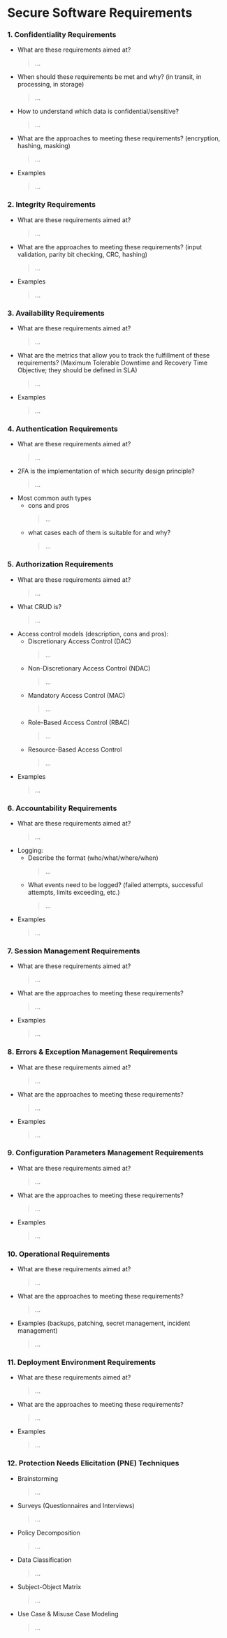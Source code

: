 # Secure Software Requirements

### 1. Confidentiality Requirements

- What are these requirements aimed at?
    > ...
- When should these requirements be met and why? (in transit, in processing, in storage)
    > ...
- How to understand which data is confidential/sensitive?
    > ...
- What are the approaches to meeting these requirements? (encryption, hashing, masking)
    > ...
- Examples
    > ...

### 2. Integrity Requirements

- What are these requirements aimed at?
    > ...
- What are the approaches to meeting these requirements? (input validation, parity bit checking, CRC, hashing)
    > ...
- Examples
    > ...

### 3. Availability Requirements

- What are these requirements aimed at?
    > ...
- What are the metrics that allow you to track the fulfillment of these requirements? (Maximum Tolerable Downtime and Recovery Time Objective; they should be defined in SLA)
    > ...
- Examples
    > ...

### 4. Authentication Requirements

- What are these requirements aimed at?
    > ...
- 2FA is the implementation of which security design principle?
    > ...
- Most common auth types
  - cons and pros
    > ...
  - what cases each of them is suitable for and why?
    > ...

### 5. Authorization Requirements

- What are these requirements aimed at?
    > ...
- What CRUD is?
    > ...
- Access control models (description, cons and pros):
  - Discretionary Access Control (DAC)
    > ...
  - Non-Discretionary Access Control (NDAC)
    > ...
  - Mandatory Access Control (MAC)
    > ...
  - Role-Based Access Control (RBAC)
    > ...
  - Resource-Based Access Control
    > ...
- Examples
    > ...

### 6. Accountability Requirements

- What are these requirements aimed at?
    > ...
- Logging:
  - Describe the format (who/what/where/when)
    > ...
  - What events need to be logged? (failed attempts, successful attempts, limits exceeding, etc.)
    > ...
- Examples
    > ...

### 7. Session Management Requirements

- What are these requirements aimed at?
    > ...
- What are the approaches to meeting these requirements?
    > ...
- Examples
    > ...

### 8. Errors & Exception Management Requirements

- What are these requirements aimed at?
    > ...
- What are the approaches to meeting these requirements?
    > ...
- Examples
    > ...

### 9. Configuration Parameters Management Requirements

- What are these requirements aimed at?
    > ...
- What are the approaches to meeting these requirements?
    > ...
- Examples
    > ...

### 10. Operational Requirements

- What are these requirements aimed at?
    > ...
- What are the approaches to meeting these requirements?
    > ...
- Examples (backups, patching, secret management, incident management)
    > ...

### 11. Deployment Environment Requirements

- What are these requirements aimed at?
    > ...
- What are the approaches to meeting these requirements?
    > ...
- Examples
    > ...

### 12. Protection Needs Elicitation (PNE) Techniques

- Brainstorming
    > ...
- Surveys (Questionnaires and Interviews)
    > ...
- Policy Decomposition
    > ...
- Data Classification
    > ...
- Subject-Object Matrix
    > ...
- Use Case & Misuse Case Modeling
    > ...
